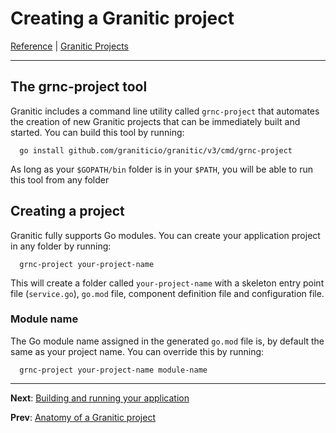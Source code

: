 # Creating a Granitic project
[Reference](README.md) | [Granitic Projects](gpr-index.md)

---

## The grnc-project tool

Granitic includes a command line utility called `grnc-project` that automates the creation of new Granitic projects 
that can be immediately built and started. You can build this tool by running:

```
  go install github.com/graniticio/granitic/v3/cmd/grnc-project
```

As long as your `$GOPATH/bin` folder is in your `$PATH`, you will be able to run this tool from any folder

## Creating a project

Granitic fully supports Go modules. You can create your application project in any folder by running:

```
  grnc-project your-project-name
```

This will create a folder called `your-project-name` with a skeleton entry point file (`service.go`), `go.mod` file,
component definition file and configuration file.

### Module name

The Go module name assigned in the generated `go.mod` file is, by default the same as your project name. You can 
override this by running:

```
  grnc-project your-project-name module-name
```
---
**Next**: [Building and running your application](gpr-build.md) 

**Prev**: [Anatomy of a Granitic project](grp-anatomy.md)